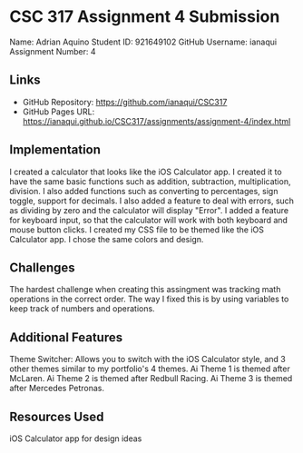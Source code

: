 # CSC 317 Assignment 4 Submission
Name: Adrian Aquino
Student ID: 921649102
GitHub Username: ianaqui
Assignment Number: 4

## Links
- GitHub Repository: https://github.com/ianaqui/CSC317
- GitHub Pages URL: https://ianaqui.github.io/CSC317/assignments/assignment-4/index.html

## Implementation
I created a calculator that looks like the iOS Calculator app. I created it to have the same basic functions such as addition, subtraction, multiplication, division. I also added functions such as converting to percentages, sign toggle, support for decimals. I also added a feature to deal with errors, such as dividing by zero and the calculator will display "Error". I added a feature for keyboard input, so that the calculator will work with both keyboard and mouse button clicks. I created my CSS file to be themed like the iOS Calculator app. I chose the same colors and design.

## Challenges
The hardest challenge when creating this assingment was tracking math operations in the correct order. The way I fixed this is by using variables to keep track of numbers and operations. 

## Additional Features
Theme Switcher:
Allows you to switch with the iOS Calculator style, and 3 other themes similar to my portfolio's 4 themes. 
Ai Theme 1 is themed after McLaren.
Ai Theme 2 is themed after Redbull Racing.
Ai Theme 3 is themed after Mercedes Petronas.

## Resources Used
iOS Calculator app for design ideas